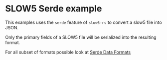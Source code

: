 # SLOW5 Serde example

This examples uses the `serde` feature of `slow5-rs` to convert a slow5 file into JSON.

Only the primary fields of a SLOW5 file will be serialized into the resulting format.

For all subset of formats possible look at [Serde Data Formats](https://serde.rs/#data-formats)
